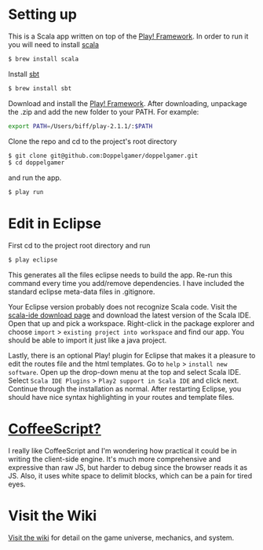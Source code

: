 # Setting up

This is a Scala app written on top of the [Play! Framework](http://www.playframework.com/). In order to run it you will need to install [scala](http://www.scala-lang.org/)

```bash
$ brew install scala
```

Install [sbt](http://www.scala-sbt.org/)

```bash
$ brew install sbt
```

Download and install the [Play! Framework](http://www.playframework.com/download). After downloading, unpackage the .zip and add the new folder to your PATH. For example:

```bash
export PATH=/Users/biff/play-2.1.1/:$PATH
```

Clone the repo and cd to the project's root directory

```bash
$ git clone git@github.com:Doppelgamer/doppelgamer.git
$ cd doppelgamer
```

and run the app.

```bash
$ play run
```

# Edit in Eclipse

First cd to the project root directory and run

```bash
$ play eclipse
```

This generates all the files eclipse needs to build the app. Re-run this command every time you add/remove dependencies. I have included the standard eclipse meta-data files in .gitignore.

Your Eclipse version probably does not recognize Scala code. Visit the [scala-ide download page](http://scala-ide.org/download/sdk.html) and download the latest version of the Scala IDE. Open that up and pick a workspace. Right-click in the package explorer and choose `import` > `existing project into workspace` and find our app. You should be able to import it just like a java project.

Lastly, there is an optional Play! plugin for Eclipse that makes it a pleasure to edit the routes file and the html templates. Go to `help` > `install new software`. Open up the drop-down menu at the top and select Scala IDE. Select `Scala IDE Plugins` > `Play2 support in Scala IDE` and click next. Continue through the installation as normal. After restarting Eclipse, you should have nice syntax highlighting in your routes and template files.

# [CoffeeScript?](http://coffeescript.org/)

I really like CoffeeScript and I'm wondering how practical it could be in writing the client-side engine. It's much more comprehensive and expressive than raw JS, but harder to debug since the browser reads it as JS. Also, it uses white space to delimit blocks, which can be a pain for tired eyes.

# Visit the Wiki

[Visit the wiki](https://github.com/biffbyrd/scalatree/wiki) for detail on the game universe, mechanics, and system.
